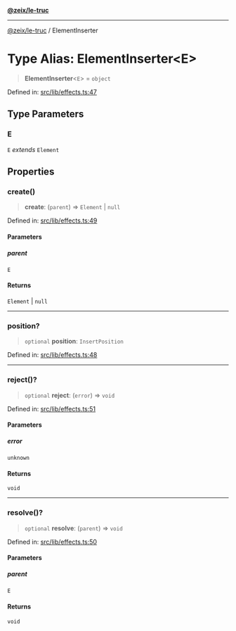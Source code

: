[**@zeix/le-truc**](../README.md)

***

[@zeix/le-truc](../globals.md) / ElementInserter

# Type Alias: ElementInserter\<E\>

> **ElementInserter**\<`E`\> = `object`

Defined in: [src/lib/effects.ts:47](https://github.com/zeixcom/ui-element/blob/230cd6cc9b2252d1741350e7be8be3e04b6f2cf4/src/lib/effects.ts#L47)

## Type Parameters

### E

`E` *extends* `Element`

## Properties

### create()

> **create**: (`parent`) => `Element` \| `null`

Defined in: [src/lib/effects.ts:49](https://github.com/zeixcom/ui-element/blob/230cd6cc9b2252d1741350e7be8be3e04b6f2cf4/src/lib/effects.ts#L49)

#### Parameters

##### parent

`E`

#### Returns

`Element` \| `null`

***

### position?

> `optional` **position**: `InsertPosition`

Defined in: [src/lib/effects.ts:48](https://github.com/zeixcom/ui-element/blob/230cd6cc9b2252d1741350e7be8be3e04b6f2cf4/src/lib/effects.ts#L48)

***

### reject()?

> `optional` **reject**: (`error`) => `void`

Defined in: [src/lib/effects.ts:51](https://github.com/zeixcom/ui-element/blob/230cd6cc9b2252d1741350e7be8be3e04b6f2cf4/src/lib/effects.ts#L51)

#### Parameters

##### error

`unknown`

#### Returns

`void`

***

### resolve()?

> `optional` **resolve**: (`parent`) => `void`

Defined in: [src/lib/effects.ts:50](https://github.com/zeixcom/ui-element/blob/230cd6cc9b2252d1741350e7be8be3e04b6f2cf4/src/lib/effects.ts#L50)

#### Parameters

##### parent

`E`

#### Returns

`void`
